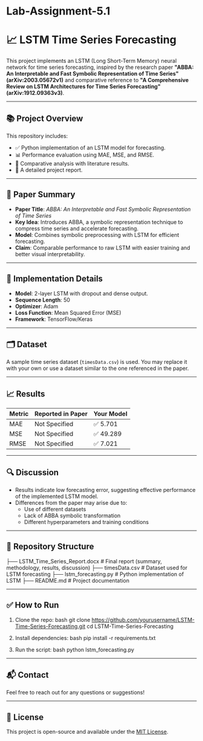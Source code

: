 # Lab-Assignment-5.1

# 📈 LSTM Time Series Forecasting

This project implements an LSTM (Long Short-Term Memory) neural network for time series forecasting, inspired by the research paper **"ABBA: An Interpretable and Fast Symbolic Representation of Time Series" (arXiv:2003.05672v1)** and comparative reference to **"A Comprehensive Review on LSTM Architectures for Time Series Forecasting" (arXiv:1912.09363v3)**.

---

## 📚 Project Overview

This repository includes:
- ✅ Python implementation of an LSTM model for forecasting.
- 📊 Performance evaluation using MAE, MSE, and RMSE.
- 📄 Comparative analysis with literature results.
- 📝 A detailed project report.

---

## 🧠 Paper Summary

- **Paper Title**: *ABBA: An Interpretable and Fast Symbolic Representation of Time Series*
- **Key Idea**: Introduces ABBA, a symbolic representation technique to compress time series and accelerate forecasting.
- **Model**: Combines symbolic preprocessing with LSTM for efficient forecasting.
- **Claim**: Comparable performance to raw LSTM with easier training and better visual interpretability.

---

## 🔧 Implementation Details

- **Model**: 2-layer LSTM with dropout and dense output.
- **Sequence Length**: 50
- **Optimizer**: Adam
- **Loss Function**: Mean Squared Error (MSE)
- **Framework**: TensorFlow/Keras

---

## 🗂 Dataset

A sample time series dataset (`timesData.csv`) is used. You may replace it with your own or use a dataset similar to the one referenced in the paper.

---

## 📈 Results

| Metric | Reported in Paper | Your Model |
|--------|-------------------|------------|
| MAE    | Not Specified     | ✅ 5.701    |
| MSE    | Not Specified     | ✅ 49.289   |
| RMSE   | Not Specified     | ✅ 7.021    |

---

## 🔍 Discussion

- Results indicate low forecasting error, suggesting effective performance of the implemented LSTM model.
- Differences from the paper may arise due to:
  - Use of different datasets
  - Lack of ABBA symbolic transformation
  - Different hyperparameters and training conditions

---

## 📁 Repository Structure


├── LSTM_Time_Series_Report.docx   # Final report (summary, methodology, results, discussion)
├── timesData.csv                  # Dataset used for LSTM forecasting
├── lstm_forecasting.py            # Python implementation of LSTM
├── README.md                      # Project documentation


---

## ✅ How to Run

1. Clone the repo:
   bash
   git clone https://github.com/yourusername/LSTM-Time-Series-Forecasting.git
   cd LSTM-Time-Series-Forecasting
   

2. Install dependencies:
   bash
   pip install -r requirements.txt
   

3. Run the script:
   bash
   python lstm_forecasting.py
   

---

## 📬 Contact

Feel free to reach out for any questions or suggestions!

---

## 📜 License

This project is open-source and available under the [MIT License](LICENSE).

